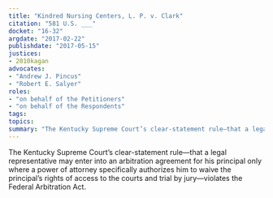 ```yaml
---
title: "Kindred Nursing Centers, L. P. v. Clark"
citation: "581 U.S. ___"
docket: "16-32"
argdate: "2017-02-22"
publishdate: "2017-05-15"
justices:
- 2010kagan
advocates:
- "Andrew J. Pincus"
- "Robert E. Salyer"
roles:
- "on behalf of the Petitioners"
- "on behalf of the Respondents"
tags:
topics:
summary: "The Kentucky Supreme Court’s clear-statement rule—that a legal representative may enter into an arbitration agreement for his principal only where a power of attorney specifically authorizes him to waive the principal’s rights of access to the courts and trial by jury—violates the Federal Arbitration Act."
---
```

The Kentucky Supreme Court’s clear-statement rule—that a legal representative may enter into an arbitration agreement for his principal only where a power of attorney specifically authorizes him to waive the principal’s rights of access to the courts and trial by jury—violates the Federal Arbitration Act.

